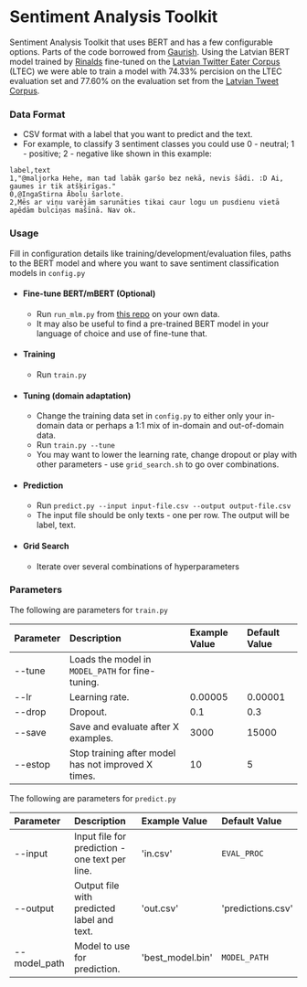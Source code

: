 # Sentiment Analysis Toolkit
Sentiment Analysis Toolkit that uses BERT and has a few configurable options.
Parts of the code borrowed from [Gaurish](https://github.com/thak123/bert-twitter-sentiment).
Using the Latvian BERT model trained by [Rinalds](http://ebooks.iospress.nl/volumearticle/55524) fine-tuned on the [Latvian
Twitter Eater Corpus](https://github.com/Usprogis/Latvian-Twitter-Eater-Corpus) (LTEC) we were able to train a model with 74.33% 
percision on the LTEC evaluation set and 77.60% on the evaluation set from the
[Latvian Tweet Corpus](https://github.com/pmarcis/latvian-tweet-corpus).

### Data Format
- CSV format with a label that you want to predict and the text.
- For example, to classify 3 sentiment classes you could use 0 - neutral; 1 - positive; 2 - negative like shown in this example:
```csv
label,text
1,"@maljorka Hehe, man tad labāk garšo bez nekā, nevis šādi. :D Ai, gaumes ir tik atšķirīgas."
0,@IngaStirna Ābolu šarlote.
2,Mēs ar viņu varējām sarunāties tikai caur logu un pusdienu vietā apēdām bulciņas mašīnā. Nav ok.
```


### Usage
Fill in configuration details like training/development/evaluation files, paths to the BERT model and 
where you want to save sentiment classification models in `config.py`
- #### Fine-tune BERT/mBERT (Optional)
	- Run `run_mlm.py` from [this repo](https://github.com/huggingface/transformers/tree/master/examples/language-modeling)
	on your own data.
	- It may also be useful to find a pre-trained BERT model in your language of choice and use of fine-tune that.

- #### Training
	- Run `train.py`

- #### Tuning (domain adaptation)
	- Change the training data set in `config.py` to either only your in-domain data or perhaps a 1:1 mix of 
	in-domain and out-of-domain data.
	- Run `train.py --tune`
	- You may want to lower the learning rate, change dropout or play with other parameters - 
	use `grid_search.sh` to go over combinations.

- #### Prediction
	- Run `predict.py --input input-file.csv --output output-file.csv`
	- The input file should be only texts - one per row. The output will be label, text.

- #### Grid Search
	- Iterate over several combinations of hyperparameters
	
	
### Parameters
The following are parameters for `train.py`

| Parameter | Description                   					  | Example Value 			 	| Default Value  |
|:----------|:----------------------------------------------------|:----------------------------|:---------------|
| --tune    | Loads the model in `MODEL_PATH` for fine-tuning. 	  |                            	|                |
| --lr      | Learning rate.                                 	  | 0.00005        	            | 0.00001        |
| --drop    | Dropout.                                      	  | 0.1            	            | 0.3            |
| --save    | Save and evaluate after X examples.                 | 3000            	        | 15000          |
| --estop   | Stop training after model has not improved X times. | 10            	            | 5              |

The following are parameters for `predict.py`

| Parameter    | Description                   					  | Example Value 			 	| Default Value     |
|:-------------|:-------------------------------------------------|:----------------------------|:------------------|
| --input      | Input file for prediction - one text per line.   | 'in.csv'                  	| `EVAL_PROC`       |
| --output     | Output file with predicted label and text.       | 'out.csv'        	        | 'predictions.csv' |
| --model_path | Model to use for prediction.                     | 'best_model.bin'            | `MODEL_PATH`      |
